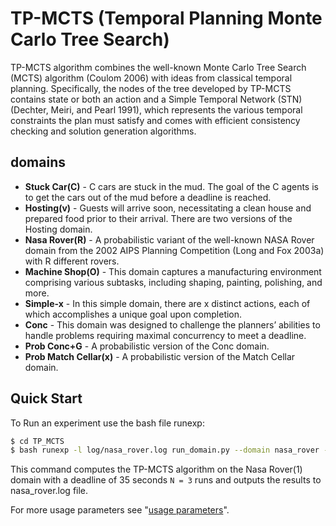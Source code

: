# TP-MCTS (Temporal Planning Monte Carlo Tree Search)

TP-MCTS algorithm combines the well-known Monte Carlo Tree Search (MCTS) algorithm (Coulom 2006) with ideas from classical temporal
planning. Specifically, the nodes of the tree developed by
TP-MCTS contains state or both an action and a Simple Temporal Network (STN) (Dechter, Meiri, and Pearl 1991), which represents the various temporal constraints the plan must satisfy
and comes with efficient consistency checking and solution generation algorithms.

## domains

* **Stuck Car(C)** - C cars are stuck in the mud. The goal of the C agents is to get the cars out of the mud before a deadline is reached.
* **Hosting(v)** - Guests will arrive soon, necessitating a clean house and
prepared food prior to their arrival. There are two versions of the Hosting domain.
* **Nasa Rover(R)** - A probabilistic variant of the well-known NASA Rover domain from the 2002 AIPS Planning Competition (Long and Fox 2003a) with R different rovers.
* **Machine Shop(O)** - This domain captures a manufacturing environment comprising various subtasks, including shaping, painting, polishing, and more.
* **Simple-x** - In this simple domain, there are x distinct actions, each of which accomplishes a unique goal upon completion.
* **Conc** - This domain was designed to challenge the planners’ abilities to handle problems requiring maximal concurrency to meet a deadline.
* **Prob Conc+G** - A probabilistic version of the Conc domain.
* **Prob Match Cellar(x)** - A probabilistic version of the Match Cellar domain.

## Quick Start

To Run an experiment use the bash file runexp:

```bash
$ cd TP_MCTS
$ bash runexp -l log/nasa_rover.log run_domain.py --domain nasa_rover --deadline 35 --runs 3 
```

This command computes the TP-MCTS algorithm on the Nasa Rover(1) domain with a deadline of 35 seconds `N = 3` runs and outputs the results to nasa_rover.log file. 

For more usage parameters see "[usage parameters](doc/usage_parameters.txt)".

